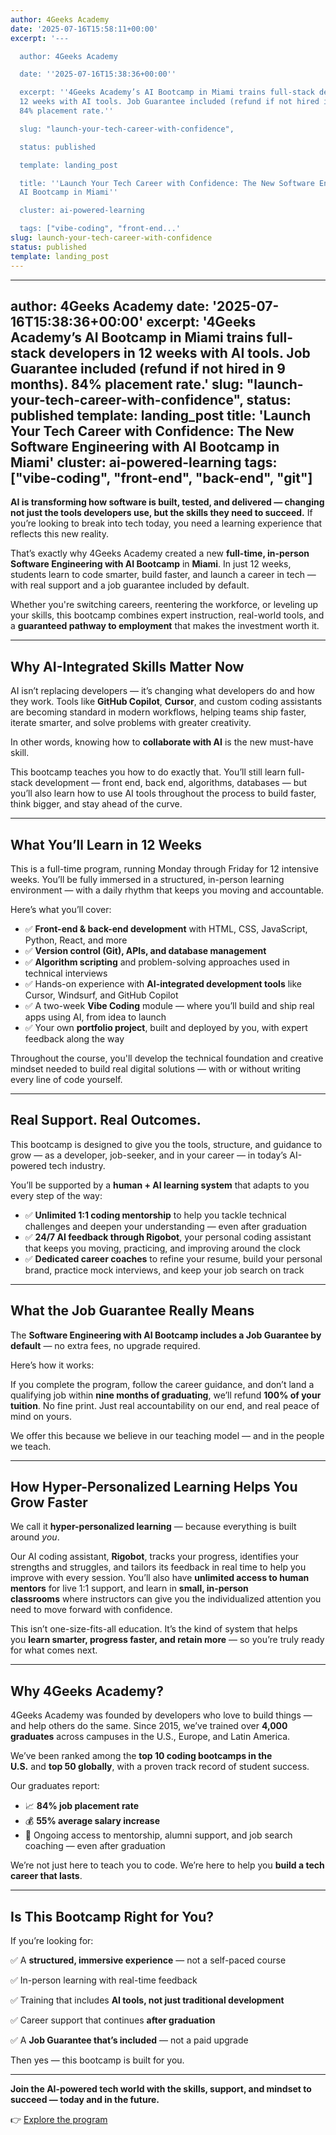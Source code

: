 ```yaml
---
author: 4Geeks Academy
date: '2025-07-16T15:58:11+00:00'
excerpt: '---

  author: 4Geeks Academy

  date: ''2025-07-16T15:38:36+00:00''

  excerpt: ''4Geeks Academy’s AI Bootcamp in Miami trains full-stack developers in
  12 weeks with AI tools. Job Guarantee included (refund if not hired in 9 months).
  84% placement rate.''

  slug: "launch-your-tech-career-with-confidence",

  status: published

  template: landing_post

  title: ''Launch Your Tech Career with Confidence: The New Software Engineering with
  AI Bootcamp in Miami''

  cluster: ai-powered-learning

  tags: ["vibe-coding", "front-end...'
slug: launch-your-tech-career-with-confidence
status: published
template: landing_post
---
```

---
author: 4Geeks Academy
date: '2025-07-16T15:38:36+00:00'
excerpt: '4Geeks Academy’s AI Bootcamp in Miami trains full-stack developers in 12 weeks with AI tools. Job Guarantee included (refund if not hired in 9 months). 84% placement rate.'
slug: "launch-your-tech-career-with-confidence",
status: published
template: landing_post
title: 'Launch Your Tech Career with Confidence: The New Software Engineering with AI Bootcamp in Miami'
cluster: ai-powered-learning
tags: ["vibe-coding", "front-end", "back-end", "git"]
---
**AI is transforming how software is built, tested, and delivered — changing not just the tools developers use, but the skills they need to succeed.** If you’re looking to break into tech today, you need a learning experience that reflects this new reality.

That’s exactly why 4Geeks Academy created a new **full-time, in-person Software Engineering with AI Bootcamp** in **Miami**. In just 12 weeks, students learn to code smarter, build faster, and launch a career in tech — with real support and a job guarantee included by default.

Whether you're switching careers, reentering the workforce, or leveling up your skills, this bootcamp combines expert instruction, real-world tools, and a **guaranteed pathway to employment** that makes the investment worth it.

---

## Why AI-Integrated Skills Matter Now

AI isn’t replacing developers — it’s changing what developers do and how they work. Tools like **GitHub Copilot**, **Cursor**, and custom coding assistants are becoming standard in modern workflows, helping teams ship faster, iterate smarter, and solve problems with greater creativity.

In other words, knowing how to **collaborate with AI** is the new must-have skill.

This bootcamp teaches you how to do exactly that. You’ll still learn full-stack development — front end, back end, algorithms, databases — but you’ll also learn how to use AI tools throughout the process to build faster, think bigger, and stay ahead of the curve.

---

## What You’ll Learn in 12 Weeks

This is a full-time program, running Monday through Friday for 12 intensive weeks. You’ll be fully immersed in a structured, in-person learning environment — with a daily rhythm that keeps you moving and accountable.

Here’s what you’ll cover:

- ✅ **Front-end & back-end development** with HTML, CSS, JavaScript, Python, React, and more
- ✅ **Version control (Git), APIs, and database management**
- ✅ **Algorithm scripting** and problem-solving approaches used in technical interviews
- ✅ Hands-on experience with **AI-integrated development tools** like Cursor, Windsurf, and GitHub Copilot
- ✅ A two-week **Vibe Coding** module — where you’ll build and ship real apps using AI, from idea to launch
- ✅ Your own **portfolio project**, built and deployed by you, with expert feedback along the way

Throughout the course, you'll develop the technical foundation and creative mindset needed to build real digital solutions — with or without writing every line of code yourself.

---

## Real Support. Real Outcomes.

This bootcamp is designed to give you the tools, structure, and guidance to grow — as a developer, job-seeker, and in your career — in today’s AI-powered tech industry.

You’ll be supported by a **human + AI learning system** that adapts to you every step of the way:

- ✅ **Unlimited 1:1 coding mentorship** to help you tackle technical challenges and deepen your understanding — even after graduation
- ✅ **24/7 AI feedback through Rigobot**, your personal coding assistant that keeps you moving, practicing, and improving around the clock
- ✅ **Dedicated career coaches** to refine your resume, build your personal brand, practice mock interviews, and keep your job search on track

---

## What the Job Guarantee Really Means

The **Software Engineering with AI  Bootcamp includes a Job Guarantee by default** — no extra fees, no upgrade required.

Here’s how it works:

If you complete the program, follow the career guidance, and don’t land a qualifying job within **nine months of graduating**, we’ll refund **100% of your tuition**. No fine print. Just real accountability on our end, and real peace of mind on yours.

We offer this because we believe in our teaching model — and in the people we teach.

---

## How Hyper-Personalized Learning Helps You Grow Faster

We call it **hyper-personalized learning** — because everything is built around *you*.

Our AI coding assistant, **Rigobot**, tracks your progress, identifies your strengths and struggles, and tailors its feedback in real time to help you improve with every session. You’ll also have **unlimited access to human mentors** for live 1:1 support, and learn in **small, in-person classrooms** where instructors can give you the individualized attention you need to move forward with confidence.

This isn’t one-size-fits-all education. It’s the kind of system that helps you **learn smarter, progress faster, and retain more** — so you’re truly ready for what comes next.

---

## Why 4Geeks Academy?

4Geeks Academy was founded by developers who love to build things — and help others do the same. Since 2015, we’ve trained over **4,000 graduates** across campuses in the U.S., Europe, and Latin America.

We’ve been ranked among the **top 10 coding bootcamps in the U.S.** and **top 50 globally**, with a proven track record of student success.

Our graduates report:

- 📈 **84% job placement rate**
- 💰 **55% average salary increase**
- 🔁 Ongoing access to mentorship, alumni support, and job search coaching — even after graduation

We’re not just here to teach you to code. We’re here to help you **build a tech career that lasts**.

---

## Is This Bootcamp Right for You?

If you’re looking for:

✅ A **structured, immersive experience** — not a self-paced course

✅ In-person learning with real-time feedback

✅ Training that includes **AI tools, not just traditional development**

✅ Career support that continues **after graduation**

✅ A **Job Guarantee that’s included** — not a paid upgrade

Then yes — this bootcamp is built for you.

---

**Join the AI-powered tech world with the skills, support, and mindset to succeed — today and in the future.**

👉 [Explore the program](https://4geeksacademy.com/)
